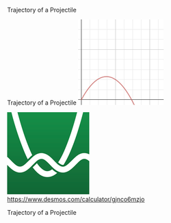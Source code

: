 Trajectory of a Projectile

Trajectory of a Projectile
![](../_resources/86184659e23f6c3772e45040e8013d38.png)

![](../_resources/61a1bfd96318c8ed0b76b772ee7a48f7.png)https://www.desmos.com/calculator/gjnco6mzjo

Trajectory of a Projectile
